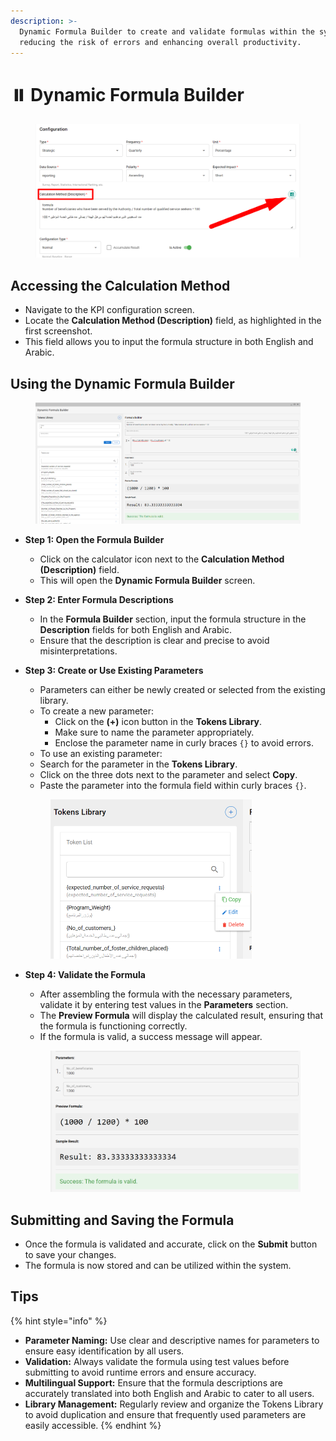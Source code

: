 ```yaml
---
description: >-
  Dynamic Formula Builder to create and validate formulas within the system,
  reducing the risk of errors and enhancing overall productivity.
---
```


# ⏸️ Dynamic Formula Builder

<figure><img src="../../.gitbook/assets/image (93).png" alt=""><figcaption></figcaption></figure>

## **Accessing the Calculation Method**

* Navigate to the KPI configuration screen.
* Locate the **Calculation Method (Description)** field, as highlighted in the first screenshot.
* This field allows you to input the formula structure in both English and Arabic.

## **Using the Dynamic Formula Builder**

<figure><img src="../../.gitbook/assets/image (94).png" alt=""><figcaption></figcaption></figure>

* **Step 1: Open the Formula Builder**
  * Click on the calculator icon next to the **Calculation Method (Description)** field.
  * This will open the **Dynamic Formula Builder** screen.
* **Step 2: Enter Formula Descriptions**
  * In the **Formula Builder** section, input the formula structure in the **Description** fields for both English and Arabic.
  * Ensure that the description is clear and precise to avoid misinterpretations.
*   **Step 3: Create or Use Existing Parameters**

    * Parameters can either be newly created or selected from the existing library.
    * To create a new parameter:
      * Click on the **(+)** icon button in the **Tokens Library**.
      * Make sure to name the parameter appropriately.
      * Enclose the parameter name in curly braces `{}` to avoid errors.
    * To use an existing parameter:
    * Search for the parameter in the **Tokens Library**.
    * Click on the three dots next to the parameter and select **Copy**.
    * Paste the parameter into the formula field within curly braces `{}`.

    <figure><img src="../../.gitbook/assets/image (95).png" alt="" width="322"><figcaption></figcaption></figure>
*   **Step 4: Validate the Formula**

    * After assembling the formula with the necessary parameters, validate it by entering test values in the **Parameters** section.
    * The **Preview Formula** will display the calculated result, ensuring that the formula is functioning correctly.
    * If the formula is valid, a success message will appear.

    <figure><img src="../../.gitbook/assets/image (1) (1).png" alt=""><figcaption></figcaption></figure>

## **Submitting and Saving the Formula**

* Once the formula is validated and accurate, click on the **Submit** button to save your changes.
* The formula is now stored and can be utilized within the system.

## Tips

{% hint style="info" %}
* **Parameter Naming:** Use clear and descriptive names for parameters to ensure easy identification by all users.
* **Validation:** Always validate the formula using test values before submitting to avoid runtime errors and ensure accuracy.
* **Multilingual Support:** Ensure that the formula descriptions are accurately translated into both English and Arabic to cater to all users.
* **Library Management:** Regularly review and organize the Tokens Library to avoid duplication and ensure that frequently used parameters are easily accessible.
{% endhint %}

